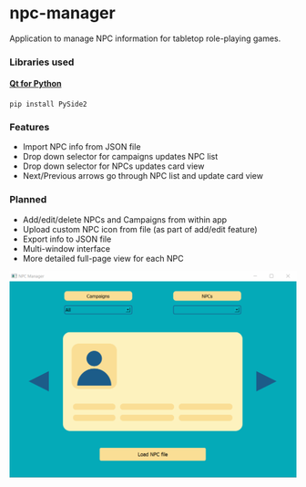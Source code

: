 # npc-manager
Application to manage NPC information for tabletop role-playing games.

### Libraries used
#### [Qt for Python](https://doc.qt.io/qtforpython)
```
pip install PySide2
```

### Features
- Import NPC info from JSON file
- Drop down selector for campaigns updates NPC list
- Drop down selector for NPCs updates card view
- Next/Previous arrows go through NPC list and update card view


### Planned
- Add/edit/delete NPCs and Campaigns from within app
- Upload custom NPC icon from file (as part of add/edit feature)
- Export info to JSON file
- Multi-window interface
- More detailed full-page view for each NPC


![alt text](https://github.com/xavierdms/npc-manager/blob/master/walkthrough.gif "LICEcap GIF Walkthrough")

